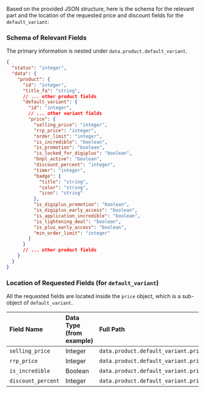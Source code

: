 Based on the provided JSON structure, here is the schema for the relevant part and the location of the requested price and discount fields for the `default_variant`:

### Schema of Relevant Fields

The primary information is nested under `data.product.default_variant`.

```json
{
  "status": "integer",
  "data": {
    "product": {
      "id": "integer",
      "title_fa": "string",
      // ... other product fields
      "default_variant": {
        "id": "integer",
        // ... other variant fields
        "price": {
          "selling_price": "integer",
          "rrp_price": "integer",
          "order_limit": "integer",
          "is_incredible": "boolean",
          "is_promotion": "boolean",
          "is_locked_for_digiplus": "boolean",
          "bnpl_active": "boolean",
          "discount_percent": "integer",
          "timer": "integer",
          "badge": {
            "title": "string",
            "color": "string",
            "icon": "string"
          },
          "is_digiplus_promotion": "boolean",
          "is_digiplus_early_access": "boolean",
          "is_application_incredible": "boolean",
          "is_lightening_deal": "boolean",
          "is_plus_early_access": "boolean",
          "min_order_limit": "integer"
        }
      }
      // ... other product fields
    }
  }
}
```

### Location of Requested Fields (for `default_variant`)

All the requested fields are located inside the `price` object, which is a sub-object of `default_variant`.

| Field Name | Data Type (from example) | Full Path | Example Value |
| :--- | :--- | :--- | :--- |
| `selling_price` | Integer | `data.product.default_variant.price.selling_price` | `545000` |
| `rrp_price` | Integer | `data.product.default_variant.price.rrp_price` | `630000` |
| `is_incredible` | Boolean | `data.product.default_variant.price.is_incredible` | `true` |
| `discount_percent` | Integer | `data.product.default_variant.price.discount_percent` | `13` |